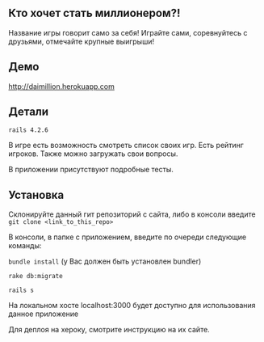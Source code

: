 ## Кто хочет стать миллионером?!

Название игры говорит само за себя! Играйте сами, соревнуйтесь с друзьями, отмечайте крупные выигрыши!

## Демо

http://daimillion.herokuapp.com

## Детали

`rails 4.2.6`

В игре есть возможность смотреть список своих игр. Есть рейтинг игроков. Также можно загружать свои вопросы.

В приложении присутствуют подробные тесты.

## Установка

Склонируйте данный гит репозиторий с сайта, либо в консоли введите `git clone <link_to_this_repo>`

В консоли, в папке с приложением, введите по очереди следующие команды:

`bundle install` (у Вас должен быть установлен bundler)  

`rake db:migrate`

`rails s`
  
На локальном хосте localhost:3000 будет доступно для использования данное приложение

Для деплоя на хероку, смотрите инструкцию на их сайте.
